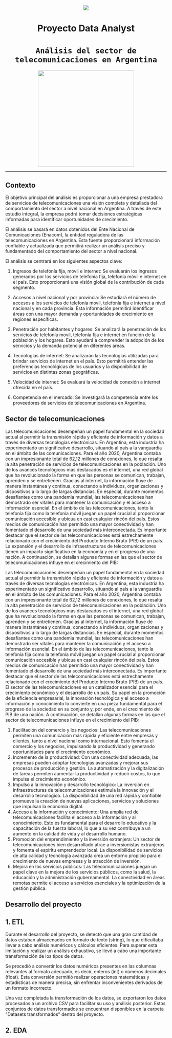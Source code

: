 <p align=center><img src=https://d31uz8lwfmyn8g.cloudfront.net/Assets/logo-henry-white-lg.png><p>

# <h1 align=center> **Proyecto Data Analyst** </h1>

# <h1 align=center>**`Análisis del sector de telecomunicaciones en Argentina`**</h1>

<p align="center">
<img src="https://www.segcyc.com/wp-content/uploads/2019/10/telecomunicaciones.jpg"  height=300>

<hr>  

## **Contexto**

El objetivo principal del análisis es proporcionar a una empresa prestadora de servicios de telecomunicaciones una visión completa y detallada del comportamiento del sector a nivel nacional en Argentina. A través de este estudio integral, la empresa podrá tomar decisiones estratégicas informadas para  identificar oportunidades de crecimiento.

El análisis se basará en datos obtenidos del Ente Nacional de Comunicaciones (Enacom), la entidad reguladora de las telecomunicaciones en Argentina. Esta fuente proporcionará información confiable y actualizada que permitirá realizar un análisis preciso y fundamentado del comportamiento del sector a nivel nacional.

El análisis se centrará en los siguientes aspectos clave:

1) Ingresos de telefonía fija, móvil e internet: Se evaluarán los ingresos generados por los servicios de telefonía fija, telefonía móvil e internet en el país. Esto proporcionará una visión global de la contribución de cada segmento.

2) Accesos a nivel nacional y por provincia: Se estudiará el número de accesos a los servicios de telefonía movil, telefonía fija e internet a nivel nacional y en cada provincia. Esta información permitirá identificar áreas con una mayor demanda y oportunidades de crecimiento en regiones específicas.

3) Penetración por habitantes y hogares: Se analizará la penetración de los servicios de telefonía movil, telefonía fija e internet en función de la población y los hogares. Esto ayudará a comprender la adopción de los servicios y la demanda potencial en diferentes áreas.

4) Tecnologías de internet: Se analizarán las tecnologías utilizadas para brindar servicios de internet en el país. Esto permitirá entender las preferencias tecnológicas de los usuarios y la disponibilidad de servicios en distintas zonas geográficas.

5) Velocidad de internet: Se evaluará la velocidad de conexión a internet ofrecida en el país.

6) Competencia en el mercado: Se investigará la competencia entre los proveedores de servicios de telecomunicaciones en Argentina.


## **Sector de telecomunicaciones**

Las telecomunicaciones desempeñan un papel fundamental en la sociedad actual al permitir la transmisión rápida y eficiente de información y datos a través de diversas tecnologías electrónicas. En Argentina, esta industria ha experimentado un significativo desarrollo, situando al país a la vanguardia en el ámbito de las comunicaciones. Para el año 2020, Argentina contaba con un impresionante total de 62,12 millones de conexiones, lo que resalta la alta penetración de servicios de telecomunicaciones en la población.
Uno de los avances tecnológicos más destacados es el internet, una red global que ha revolucionado la forma en que las personas se comunican, trabajan, aprenden y se entretienen. Gracias al internet, la información fluye de manera instantánea y continua, conectando a individuos, organizaciones y dispositivos a lo largo de largas distancias. En especial, durante momentos desafiantes como una pandemia mundial, las telecomunicaciones han demostrado ser vitales para mantener la comunicación y el acceso a información esencial.
En el ámbito de las telecomunicaciones, tanto la telefonía fija como la telefonía móvil juegan un papel crucial al proporcionar comunicación accesible y ubicua en casi cualquier rincón del país. Estos medios de comunicación han permitido una mayor conectividad y han fomentado el desarrollo de una sociedad más interconectada.
Es importante destacar que el sector de las telecomunicaciones está estrechamente relacionado con el crecimiento del Producto Interno Bruto (PIB) de un país. La expansión y el desarrollo de infraestructuras de telecomunicaciones tienen un impacto significativo en la economía y en el progreso de una nación.
A continuación, se detallan algunas formas en las que el sector de telecomunicaciones influye en el crecimiento del PIB:

Las telecomunicaciones desempeñan un papel fundamental en la sociedad actual al permitir la transmisión rápida y eficiente de información y datos a través de diversas tecnologías electrónicas. En Argentina, esta industria ha experimentado un significativo desarrollo, situando al país a la vanguardia en el ámbito de las comunicaciones. Para el año 2020, Argentina contaba con un impresionante total de 62,12 millones de conexiones, lo que resalta la alta penetración de servicios de telecomunicaciones en la población.
Uno de los avances tecnológicos más destacados es el internet, una red global que ha revolucionado la forma en que las personas se comunican, trabajan, aprenden y se entretienen. Gracias al internet, la información fluye de manera instantánea y continua, conectando a individuos, organizaciones y dispositivos a lo largo de largas distancias. En especial, durante momentos desafiantes como una pandemia mundial, las telecomunicaciones han demostrado ser vitales para mantener la comunicación y el acceso a información esencial.
En el ámbito de las telecomunicaciones, tanto la telefonía fija como la telefonía móvil juegan un papel crucial al proporcionar comunicación accesible y ubicua en casi cualquier rincón del país. Estos medios de comunicación han permitido una mayor conectividad y han fomentado el desarrollo de una sociedad más interconectada.
Es importante destacar que el sector de las telecomunicaciones está estrechamente relacionado con el crecimiento del Producto Interno Bruto (PIB) de un país. El sector de las telecomunicaciones es un catalizador esencial para el crecimiento económico y el desarrollo de un país. Su papel en la promoción de la eficiencia empresarial, la innovación tecnológica y el acceso a información y conocimiento lo convierte en una pieza fundamental para el progreso de la sociedad en su conjunto y, por ende, en el crecimiento del PIB de una nación.
A continuación, se detallan algunas formas en las que el sector de telecomunicaciones influye en el crecimiento del PIB:
1.	Facilitación del comercio y los negocios: Las telecomunicaciones permiten una comunicación más rápida y eficiente entre empresas y clientes, tanto a nivel nacional como internacional. Esto fomenta el comercio y los negocios, impulsando la productividad y generando oportunidades para el crecimiento económico.
2.	Incremento de la productividad: Con una conectividad adecuada, las empresas pueden adoptar tecnologías avanzadas y mejorar sus procesos de producción y gestión. La automatización y la digitalización de tareas permiten aumentar la productividad y reducir costos, lo que impulsa el crecimiento económico.
3.	Impulso a la innovación y desarrollo tecnológico: La inversión en infraestructuras de telecomunicaciones estimula la innovación y el desarrollo tecnológico. La disponibilidad de una red rápida y confiable promueve la creación de nuevas aplicaciones, servicios y soluciones que impulsan la economía digital.
4.	Acceso a la información y conocimiento: Una amplia red de telecomunicaciones facilita el acceso a la información y al conocimiento. Esto es fundamental para el desarrollo educativo y la capacitación de la fuerza laboral, lo que a su vez contribuye a un aumento en la calidad de vida y al desarrollo humano.
5.	Promoción del emprendimiento y la inversión extranjera: Un sector de telecomunicaciones bien desarrollado atrae a inversionistas extranjeros y fomenta el espíritu emprendedor local. La disponibilidad de servicios de alta calidad y tecnología avanzada crea un entorno propicio para el crecimiento de nuevas empresas y la atracción de inversión.
6.	Mejora en los servicios públicos: Las telecomunicaciones juegan un papel clave en la mejora de los servicios públicos, como la salud, la educación y la administración gubernamental. La conectividad en áreas remotas permite el acceso a servicios esenciales y la optimización de la gestión pública.

## **Desarrollo del proyecto**

## **1. ETL**

Durante el desarrollo del proyecto, se detectó que una gran cantidad de datos  estaban almacenados en formato de texto (string), lo que dificultaba llevar a cabo análisis numéricos y cálculos eficientes. Para superar esta limitación y realizar un análisis exhaustivo, se llevó a cabo una importante transformación de los tipos de datos.

Se procedió a convertir los datos numéricos presentes en las columnas relevantes al formato adecuado, es decir, enteros (int) o números decimales (float). Esta conversión permitió realizar operaciones matemáticas y estadísticas de manera precisa, sin enfrentar inconvenientes derivados de un formato incorrecto.

Una vez completada la transformación de los datos, se exportaron los datos procesados a un archivo CSV para facilitar su uso y análisis posterior. Estos conjuntos de datos transformados se encuentran disponibles en la carpeta "Datasets transformados" dentro del proyecto.

## **2. EDA**


